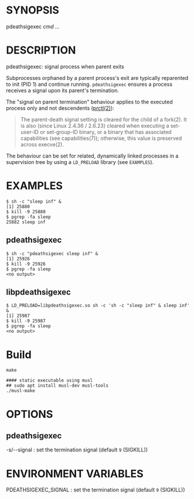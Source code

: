 # SYNOPSIS

pdeathsigexec *cmd* *...*

# DESCRIPTION

pdeathsigexec: signal process when parent exits

Subprocesses orphaned by a parent process's exit are typically reparented
to init (PID 1) and continue running. `pdeathsigexec` ensures a process
receives a signal upon its parent's termination.

The "signal on parent termination" behaviour applies
to the executed process only and not descendents
([prctl(2)](https://man7.org/linux/man-pages/man2/prctl.2.html)):

> The parent-death signal setting is cleared for the child of a fork(2). It
> is also (since Linux 2.4.36 / 2.6.23) cleared when executing a set-user-ID
> or set-group-ID binary, or a binary that has associated capabilities (see
> capabilities(7)); otherwise, this value is preserved across execve(2).

The behaviour can be set for related, dynamically linked processes in
a supervision tree by using a `LD_PRELOAD` library (see `EXAMPLES`).

# EXAMPLES

```
$ sh -c "sleep inf" &
[1] 25880
$ kill -9 25880
$ pgrep -fa sleep
25882 sleep inf
```

## pdeathsigexec

```
$ sh -c "pdeathsigexec sleep inf" &
[1] 25926
$ kill -9 25926
$ pgrep -fa sleep
<no output>
```

## libpdeathsigexec

```
$ LD_PRELOAD=libpdeathsigexec.so sh -c 'sh -c "sleep inf" & sleep inf' &
[1] 25987
$ kill -9 25987
$ pgrep -fa sleep
<no output>
```

# Build

```
make

#### static executable using musl
## sudo apt install musl-dev musl-tools
./musl-make
```

# OPTIONS

## pdeathsigexec

-s/--signal
: set the termination signal (default `9` (SIGKILL))

# ENVIRONMENT VARIABLES

PDEATHSIGEXEC_SIGNAL
: set the termination signal (default `9` (SIGKILL))

